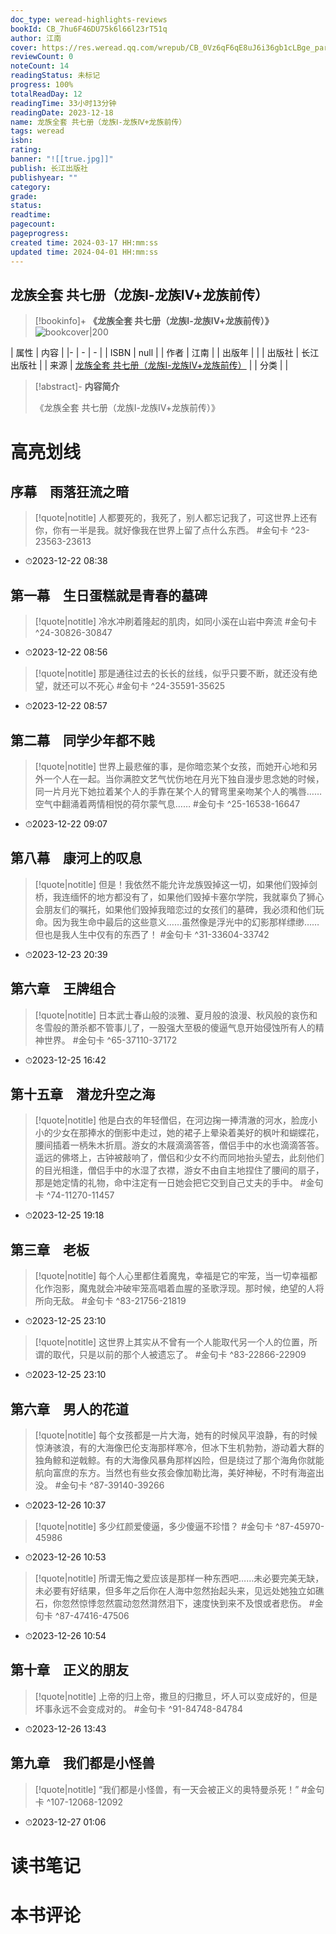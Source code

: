 ```yaml
---
doc_type: weread-highlights-reviews
bookId: CB_7hu6F46DU75k6l66l23rT51q
author: 江南
cover: https://res.weread.qq.com/wrepub/CB_0Vz6qF6qE8uJ6i36gb1cLBge_parsecover
reviewCount: 0
noteCount: 14
readingStatus: 未标记
progress: 100%
totalReadDay: 12
readingTime: 33小时13分钟
readingDate: 2023-12-18
name: 龙族全套 共七册（龙族Ⅰ-龙族Ⅳ+龙族前传）
tags: weread
isbn: 
rating: 
banner: "![[true.jpg]]"
publish: 长江出版社
publishyear: ""
category: 
grade: 
status: 
readtime: 
pagecount: 
pageprogress: 
created time: 2024-03-17 HH:mm:ss
updated time: 2024-04-01 HH:mm:ss
---
```


## 龙族全套 共七册（龙族Ⅰ-龙族Ⅳ+龙族前传）

> [!bookinfo]+ **《龙族全套 共七册（龙族Ⅰ-龙族Ⅳ+龙族前传）》**
> ![bookcover|200](https://res.weread.qq.com/wrepub/CB_0Vz6qF6qE8uJ6i36gb1cLBge_parsecover)
>
| 属性   | 内容                                       |
|- | - | - |
| ISBN   | null  |
| 作者   | 江南                         |
| 出版年 |    | 
| 出版社 | 长江出版社                       |
| 来源   | [龙族全套 共七册（龙族Ⅰ-龙族Ⅳ+龙族前传）](https://weread.qq.com/web/) |
| 分类   |                         |

> [!abstract]- **内容简介**
> 
> 《龙族全套 共七册（龙族Ⅰ-龙族Ⅳ+龙族前传）》
> 

# 高亮划线

## 序幕　雨落狂流之暗


> [!quote|notitle] 
>人都要死的，我死了，别人都忘记我了，可这世界上还有你，你有一半是我。就好像我在世界上留了点什么东西。 #金句卡 ^23-23563-23613
- ⏱2023-12-22 08:38 
## 第一幕　生日蛋糕就是青春的墓碑


> [!quote|notitle] 
>冷水冲刷着隆起的肌肉，如同小溪在山岩中奔流 #金句卡 ^24-30826-30847
- ⏱2023-12-22 08:56 

> [!quote|notitle] 
>那是通往过去的长长的丝线，似乎只要不断，就还没有绝望，就还可以不死心 #金句卡 ^24-35591-35625
- ⏱2023-12-22 08:57 
## 第二幕　同学少年都不贱


> [!quote|notitle] 
>世界上最悲催的事，是你暗恋某个女孩，而她开心地和另外一个人在一起。当你满腔文艺气忧伤地在月光下独自漫步思念她的时候，同一片月光下她拉着某个人的手靠在某个人的臂弯里亲吻某个人的嘴唇……空气中翻涌着两情相悦的荷尔蒙气息…… #金句卡 ^25-16538-16647
- ⏱2023-12-22 09:07 
## 第八幕　康河上的叹息


> [!quote|notitle] 
>但是！我依然不能允许龙族毁掉这一切，如果他们毁掉剑桥，我连缅怀的地方都没有了，如果他们毁掉卡塞尔学院，我就辜负了狮心会朋友们的嘱托，如果他们毁掉我暗恋过的女孩们的墓碑，我必须和他们玩命。因为我生命中最后的这些意义……虽然像是浮光中的幻影那样缥缈……但也是我人生中仅有的东西了！ #金句卡 ^31-33604-33742
- ⏱2023-12-23 20:39 
## 第六章　王牌组合


> [!quote|notitle] 
>日本武士春山般的淡雅、夏月般的浪漫、秋风般的哀伤和冬雪般的萧杀都不管事儿了，一股强大至极的傻逼气息开始侵蚀所有人的精神世界。 #金句卡 ^65-37110-37172
- ⏱2023-12-25 16:42 
## 第十五章　潜龙升空之海


> [!quote|notitle] 
>他是白衣的年轻僧侣，在河边掬一捧清澈的河水，脸庞小小的少女在那捧水的倒影中走过，她的裙子上晕染着美好的枫叶和蝴蝶花，腰间插着一柄朱木折扇。游女的木屐滴滴答答，僧侣手中的水也滴滴答答。遥远的佛塔上，古钟被敲响了，僧侣和少女不约而同地抬头望去，此刻他们的目光相逢，僧侣手中的水湿了衣襟，游女不由自主地捏住了腰间的扇子，那是她定情的礼物，命中注定有一日她会把它交到自己丈夫的手中。 #金句卡 ^74-11270-11457
- ⏱2023-12-25 19:18 
## 第三章　老板


> [!quote|notitle] 
>每个人心里都住着魔鬼，幸福是它的牢笼，当一切幸福都化作泡影，魔鬼就会冲破牢笼高唱着血腥的圣歌浮现。那时候，绝望的人将所向无敌。 #金句卡 ^83-21756-21819
- ⏱2023-12-25 23:10 

> [!quote|notitle] 
>这世界上其实从不曾有一个人能取代另一个人的位置，所谓的取代，只是以前的那个人被遗忘了。 #金句卡 ^83-22866-22909
- ⏱2023-12-25 23:10 
## 第六章　男人的花道


> [!quote|notitle] 
>每个女孩都是一片大海，她有的时候风平浪静，有的时候惊涛骇浪，有的大海像巴伦支海那样寒冷，但冰下生机勃勃，游动着大群的独角鲸和逆戟鲸。有的大海像风暴角那样凶险，但是绕过了那个海角你就能航向富庶的东方。当然也有些女孩会像加勒比海，美好神秘，不时有海盗出没。 #金句卡 ^87-39140-39266
- ⏱2023-12-26 10:37 

> [!quote|notitle] 
>多少红颜爱傻逼，多少傻逼不珍惜？ #金句卡 ^87-45970-45986
- ⏱2023-12-26 10:53 

> [!quote|notitle] 
>所谓无悔之爱应该是那样一种东西吧……未必要完美无缺，未必要有好结果，但多年之后你在人海中忽然抬起头来，见远处她独立如礁石，你忽然惊悸忽然震动忽然潸然泪下，速度快到来不及恨或者悲伤。 #金句卡 ^87-47416-47506
- ⏱2023-12-26 10:54 
## 第十章　正义的朋友


> [!quote|notitle] 
>上帝的归上帝，撒旦的归撒旦，坏人可以变成好的，但是坏事永远不会变成对的。 #金句卡 ^91-84748-84784
- ⏱2023-12-26 13:43 
## 第九章　我们都是小怪兽


> [!quote|notitle] 
>“我们都是小怪兽，有一天会被正义的奥特曼杀死！” #金句卡 ^107-12068-12092
- ⏱2023-12-27 01:06 


# 读书笔记

# 本书评论

